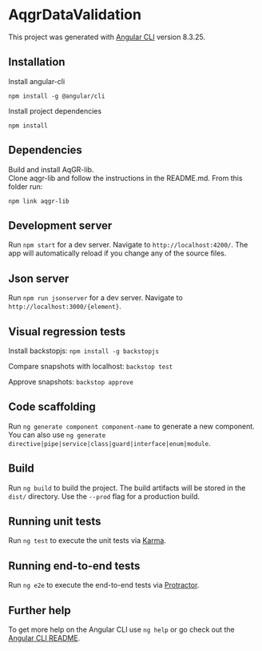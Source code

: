 # AqgrDataValidation

This project was generated with [Angular CLI](https://github.com/angular/angular-cli) version 8.3.25.

## Installation

Install angular-cli
```
npm install -g @angular/cli
```

Install project dependencies
```
npm install
```

## Dependencies

Build and install AqGR-lib.  
Clone aqgr-lib and follow the instructions in the README.md.
From this folder run:
```
npm link aqgr-lib 
```

## Development server

Run `npm start` for a dev server. Navigate to `http://localhost:4200/`. The app will automatically reload if you change any of the source files.

## Json server

Run `npm run jsonserver` for a dev server. Navigate to `http://localhost:3000/{element}`.


## Visual regression tests

Install backstopjs: `npm install -g backstopjs`

Compare snapshots with localhost: `backstop test`

Approve snapshots: `backstop approve`

## Code scaffolding

Run `ng generate component component-name` to generate a new component. You can also use `ng generate directive|pipe|service|class|guard|interface|enum|module`.

## Build

Run `ng build` to build the project. The build artifacts will be stored in the `dist/` directory. Use the `--prod` flag for a production build.

## Running unit tests

Run `ng test` to execute the unit tests via [Karma](https://karma-runner.github.io).

## Running end-to-end tests

Run `ng e2e` to execute the end-to-end tests via [Protractor](http://www.protractortest.org/).

## Further help

To get more help on the Angular CLI use `ng help` or go check out the [Angular CLI README](https://github.com/angular/angular-cli/blob/master/README.md).
